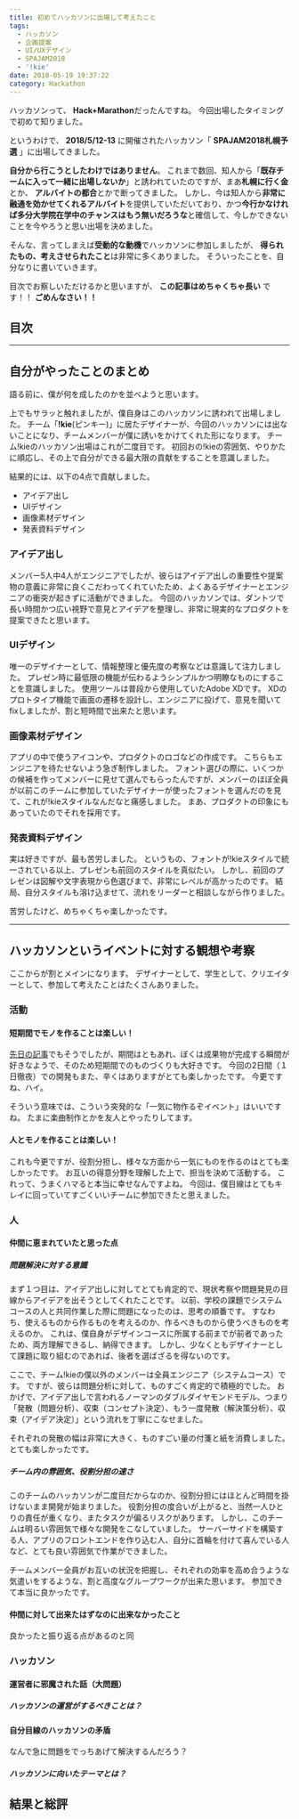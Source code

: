 ```yaml
---
title: 初めてハッカソンに出場して考えたこと
tags:
  - ハッカソン
  - 企画提案
  - UI/UXデザイン
  - SPAJAM2018
  - '!kie'
date: 2018-05-19 19:37:22
category: Hackathon
---
```

ハッカソンって、 **Hack+Marathon**だったんですね。
今回出場したタイミングで初めて知りました。

というわけで、 **2018/5/12-13** に開催されたハッカソン「 **SPAJAM2018札幌予選** 」に出場してきました。

**自分から行こうとしたわけではありません**。
これまで数回、知人から「**既存チームに入って一緒に出場しないか**」と誘われていたのですが、まあ**札幌に行く金**とか、 **アルバイトの都合**とかで断ってきました。
しかし、今は知人から**非常に融通を効かせてくれるアルバイト**を提供していただいており、かつ**今行かなければ多分大学院在学中のチャンスはもう無いだろうな**と確信して、今しかできないことを今やろうと思い出場を決めました。

そんな、言ってしまえば**受動的な動機**でハッカソンに参加しましたが、 **得られたもの、考えさせられたこと**は非常に多くありました。
そういったことを、自分なりに書いていきます。

目次でお察しいただけるかと思いますが、 **この記事はめちゃくちゃ長い** です！！ **ごめんなさい！！**

## 目次
<!-- toc -->
<!-- more -->

---

## 自分がやったことのまとめ
語る前に、僕が何を成したのかを並べようと思います。

上でもサラッと触れましたが、僕自身はこのハッカソンに誘われて出場しました。
チーム「**!kie**(ピンキー)」に居たデザイナーが、今回のハッカソンには出ないことになり、チームメンバーが僕に誘いをかけてくれた形になります。
チーム!kieのハッカソン出場はこれが二度目です。
初回おの!kieの雰囲気、やりかたに順応し、その上で自分ができる最大限の貢献をすることを意識しました。

結果的には、以下の4点で貢献しました。

- アイデア出し
- UIデザイン
- 画像素材デザイン
- 発表資料デザイン

### アイデア出し
メンバー5人中4人がエンジニアでしたが、彼らはアイデア出しの重要性や提案物の意義に非常に良くこだわってくれていたため、よくあるデザイナーとエンジニアの衝突が起きずに活動ができました。
今回のハッカソンでは、ダントツで長い時間かつ広い視野で意見とアイデアを整理し、非常に現実的なプロダクトを提案できたと思います。

### UIデザイン
唯一のデザイナーとして、情報整理と優先度の考察などは意識して注力しました。
プレゼン時に最低限の機能が伝わるようシンプルかつ明瞭なものにすることを意識しました。
使用ツールは普段から使用していたAdobe XDです。
XDのプロトタイプ機能で画面の遷移を設計し、エンジニアに投げて、意見を聞いてfixしましたが、割と短時間で出来たと思います。

### 画像素材デザイン
アプリの中で使うアイコンや、プロダクトのロゴなどの作成です。
こちらもエンジニアを待たせないよう急ぎ制作しました。
フォント選びの際に、いくつかの候補を作ってメンバーに見せて選んでもらったんですが、メンバーのほぼ全員が以前このチームに参加していたデザイナーが使ったフォントを選んだのを見て、これが!kieスタイルなんだなと痛感しました。
まあ、プロダクトの印象にもあっていたのでそれを採用です。

### 発表資料デザイン
実は好きですが、最も苦労しました。
というもの、フォントが!kieスタイルで統一されている以上、プレゼンも前回のスタイルを真似たい。
しかし、前回のプレゼンは図解や文字表現から色選びまで、非常にレベルが高かったのです。
結局、自分スタイルも溶け込ませて、流れをリーダーと相談しながら作りました。

苦労したけど、めちゃくちゃ楽しかったです。

---
## ハッカソンというイベントに対する観想や考察
ここからが割とメインになります。
デザイナーとして、学生として、クリエイターとして、参加して考えたことはたくさんありました。

### 活動
#### 短期間でモノを作ることは楽しい！
[先日の記事](http://skawashima.com/blog/2018/04/10/1%E6%97%A5%E3%81%A7%E3%82%AA%E3%83%95%E3%83%A9%E3%82%A4%E3%83%B3%E3%81%A7%E3%82%82%E5%8B%95%E4%BD%9C%E3%81%99%E3%82%8B%E5%AE%B6%E8%A8%88%E7%B0%BFWeb%E3%82%A2%E3%83%97%E3%83%AA%E3%82%92%E4%BD%9C%E3%81%A3%E3%81%9F%E8%A9%B1/)でもそうでしたが、期間はともあれ、ぼくは成果物が完成する瞬間が好きなようで、そのため短期間でのものづくりも大好きです。
今回の2日間（１日徹夜）での開発もまた、辛くはありますがとても楽しかったです。
今更ですね、ハイ。

そういう意味では、こういう突発的な「一気に物作るぞイベント」はいいですね。
たまに楽曲制作とかを友人とやったりしてます。

#### 人とモノを作ることは楽しい！
これも今更ですが、役割分担し、様々な方面から一気にものを作るのはとても楽しかったです。
お互いの得意分野を理解した上で、担当を決めて活動する。
これって、うまくハマると本当に幸せなんですよね。
今回は、僕目線はとてもキレイに回っていてすごくいいチームに参加できたと思えました。

### 人
#### 仲間に恵まれていたと思った点
##### 問題解決に対する意識
まず１つ目は、アイデア出しに対してとても肯定的で、現状考察や問題発見の目線からアイデアを出そうとしてくれたことです。
以前、学校の課題でシステムコースの人と共同作業した際に問題になったのは、思考の順番です。
すなわち、使えるものから作るものを考えるのか、作るべきものから使うべきものを考えるのか。
これは、僕自身がデザインコースに所属する前までが前者であったため、両方理解できるし、納得できます。
しかし、少なくともデザイナーとして課題に取り組むのであれば、後者を選ばざるを得ないのです。

ここで、チーム!kieの僕以外のメンバーは全員エンジニア（システムコース）です。
ですが、彼らは問題分析に対して、ものすごく肯定的で積極的でした。
おかげで、アイデア出しで言われるノーマンのダブルダイヤモンドモデル、つまり「発散（問題分析）、収束（コンセプト決定）、もう一度発散（解決策分析）、収束（アイデア決定）」という流れを丁寧にこなせました。

それぞれの発散の幅は非常に大きく、ものすごい量の付箋と紙を消費しました。
とても楽しかったです。

##### チーム内の雰囲気、役割分担の速さ
このチームのハッカソンが二度目だからなのか、役割分担にはほとんど時間を掛けないまま開発が始まりました。
役割分担の度合いが上がると、当然一人ひとりの責任が重くなり、またタスクが偏るリスクがあります。
しかし、このチームは明るい雰囲気で様々な開発をこなしていました。
サーバーサイドを構築する人、アプリのフロントエンドを作り込む人、自分に首輪を付けて喜んでいる人など、とても良い雰囲気で作業ができました。


チームメンバー全員がお互いの状況を把握し、それぞれの効率を高め合うような気遣いをするような、割と高度なグループワークが出来た思います。
参加できて本当に良かったです。

#### 仲間に対して出来たはずなのに出来なかったこと
良かったと振り返る点があるのと同

### ハッカソン
#### 運営者に邪魔された話（大問題）
##### ハッカソンの運営がするべきことは？
#### 自分目線のハッカソンの矛盾
なんで急に問題をでっちあげて解決するんだろう？
##### ハッカソンに向いたテーマとは？
## 結果と総評
